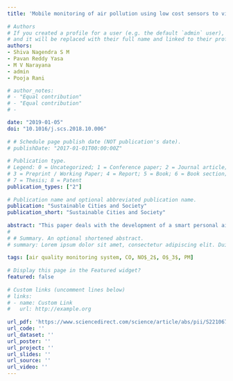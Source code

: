 ```yaml
---
title: 'Mobile monitoring of air pollution using low cost sensors to visualize spatio-temporal variation of pollutants at urban hotspots'
    
# Authors
# If you created a profile for a user (e.g. the default `admin` user), write the username (folder name) here 
# and it will be replaced with their full name and linked to their profile.
authors:
- Shiva Nagendra S M
- Pavan Reddy Yasa
- M V Narayana
- admin
- Pooja Rani

# author_notes:
# - "Equal contribution"
# - "Equal contribution"
# -

date: "2019-01-05"
doi: "10.1016/j.scs.2018.10.006"
    
# # Schedule page publish date (NOT publication's date).
# publishDate: "2017-01-01T00:00:00Z"
    
# Publication type.
# Legend: 0 = Uncategorized; 1 = Conference paper; 2 = Journal article;
# 3 = Preprint / Working Paper; 4 = Report; 5 = Book; 6 = Book section;
# 7 = Thesis; 8 = Patent
publication_types: ["2"]
    
# Publication name and optional abbreviated publication name.
publication: "Sustainable Cities and Society"
publication_short: "Sustainable Cities and Society"
    
abstract: "This paper deals with the development of a smart personal air quality monitoring system (SPAMS) for real time air quality monitoring. The commercially available low-cost CO, NO$_2$, O$_3$, PM, temperature (T) and humidity (RH) sensors along with the microcontroller and GPRS were integrated in SPAMS. The developed SPAMS was calibrated in the laboratory and vali- dated through field measurements. Field measurements were performed by walking on footpaths and travelling in the bus during various times of a day and different days in a week at selected locations in Chennai city, India. Re- sults indicated that the PM2.5 concentration was highest in busy traffic site (mean = 22.7 ± 8.45 μg/m$^3$) and lowest in urban background (mean = 9.3 ± 5.75 μg/m$^3$). Whereas, the CO concentration was lowest at beach road (mean = 0.26 ± 0.01 ppm). Not much variation was observed in the average concentrations of NO$_2$ and O$_3$. On the other hand, while travelling in buses, higher concentration of CO and NO2 were observed during the morning and evening periods due to the peaking traffic flow. On contrary O$_3$ concentration was found to be highest during afternoon due to photochemical reactions."
#     
# # Summary. An optional shortened abstract.
# summary: Lorem ipsum dolor sit amet, consectetur adipiscing elit. Duis posuere tellus ac convallis placerat. Proin tincidunt magna sed ex sollicitudin condimentum.
    
tags: [air quality monitoring system, CO, NO$_2$, O$_3$, PM]
    
# Display this page in the Featured widget?
featured: false
    
# Custom links (uncomment lines below)
# links:
# - name: Custom Link
#   url: http://example.org
    
url_pdf: 'https://www.sciencedirect.com/science/article/abs/pii/S2210670717314002'
url_code: ''
url_dataset: ''
url_poster: ''
url_project: ''
url_slides: ''
url_source: ''
url_video: ''
---
```

